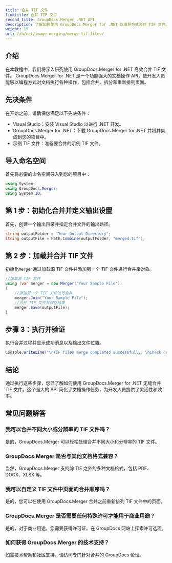 ```yaml
---
title: 合并 TIF 文件
linktitle: 合并 TIF 文件
second_title: GroupDocs.Merger .NET API
description: 了解如何使用 GroupDocs.Merger for .NET 以编程方式合并 TIF 文件。面向 .NET 开发人员的高效文档操作 API。
weight: 15
url: /zh/net/image-merging/merge-tif-files/
---
```

## 介绍
在本教程中，我们将深入研究使用 GroupDocs.Merger for .NET 高效合并 TIF 文件。 GroupDocs.Merger for .NET 是一个功能强大的文档操作 API，使开发人员能够以编程方式对文档执行各种操作，包括合并、拆分和重新排列页面。
## 先决条件
在开始之前，请确保您满足以下先决条件：
- Visual Studio：安装 Visual Studio 以进行 .NET 开发。
- GroupDocs.Merger for .NET：下载 GroupDocs.Merger for .NET 并将其集成到您的项目中。
- 示例 TIF 文件：准备要合并的示例 TIF 文件。

## 导入命名空间
首先将必要的命名空间导入到您的项目中：
```csharp
using System; 
using GroupDocs.Merger;
using System.IO;
```
## 第 1 步：初始化合并并定义输出设置
首先，创建一个输出目录并指定合并文件的输出路径。
```csharp
string outputFolder = "Your Output Directory";
string outputFile = Path.Combine(outputFolder, "merged.tif");
```
## 第 2 步：加载并合并 TIF 文件
初始化`Merger`通过加载源 TIF 文件并添加另一个 TIF 文件进行合并来对象。
```csharp
//加载源 TIF 文件
using (var merger = new Merger("Your Sample File"))
{
    //添加另一个 TIF 文件进行合并
    merger.Join("Your Sample File");
    //合并 TIF 文件并保存结果
    merger.Save(outputFile);
}
```
## 步骤 3：执行并验证
执行合并过程并显示成功消息以及输出文件位置。
```csharp
Console.WriteLine("\nTIF files merge completed successfully. \nCheck output in {0}", outputFolder);
```

## 结论
通过执行这些步骤，您已了解如何使用 GroupDocs.Merger for .NET 无缝合并 TIF 文件。这个强大的 API 简化了文档操作任务，为开发人员提供了灵活性和效率。

## 常见问题解答
### 我可以合并不同大小或分辨率的 TIF 文件吗？
是的，GroupDocs.Merger 可以轻松处理合并不同大小和分辨率的 TIF 文件。
### GroupDocs.Merger 是否与其他文档格式兼容？
当然，GroupDocs.Merger 支持除 TIF 之外的多种文档格式，包括 PDF、DOCX、XLSX 等。
### 我可以自定义 TIF 文件中页面的合并顺序吗？
是的，您可以在使用 GroupDocs.Merger 合并之前重新排列 TIF 文件中的页面。
### GroupDocs.Merger 是否需要任何特殊许可才能用于商业用途？
是的，对于商业用途，您需要获得许可证。在 GroupDocs 网站上探索许可选项。
### 如何获得 GroupDocs.Merger 的技术支持？
如需技术帮助和社区支持，请访问专门针对合并的 GroupDocs 论坛。